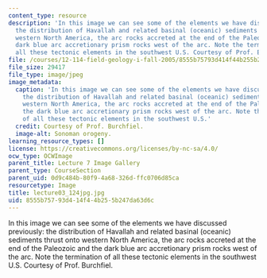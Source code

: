```yaml
---
content_type: resource
description: 'In this image we can see some of the elements we have discussed previously:
  the distribution of Havallah and related basinal (oceanic) sediments thrust onto
  western North America, the arc rocks accreted at the end of the Paleozoic and the
  dark blue arc accretionary prism rocks west of the arc. Note the termination of
  all these tectonic elements in the southwest U.S. Courtesy of Prof. Burchfiel.'
file: /courses/12-114-field-geology-i-fall-2005/8555b75793d414f44b255b247da63d6c_lecture03_124jpg.jpg
file_size: 29417
file_type: image/jpeg
image_metadata:
  caption: 'In this image we can see some of the elements we have discussed previously:
    the distribution of Havallah and related basinal (oceanic) sediments thrust onto
    western North America, the arc rocks accreted at the end of the Paleozoic and
    the dark blue arc accretionary prism rocks west of the arc. Note the termination
    of all these tectonic elements in the southwest U.S.'
  credit: Courtesy of Prof. Burchfiel.
  image-alt: Sonoman orogeny.
learning_resource_types: []
license: https://creativecommons.org/licenses/by-nc-sa/4.0/
ocw_type: OCWImage
parent_title: Lecture 7 Image Gallery
parent_type: CourseSection
parent_uid: 0d9c484b-80f9-4a68-326d-ffc0706d85ca
resourcetype: Image
title: lecture03_124jpg.jpg
uid: 8555b757-93d4-14f4-4b25-5b247da63d6c
---
```

In this image we can see some of the elements we have discussed previously: the distribution of Havallah and related basinal (oceanic) sediments thrust onto western North America, the arc rocks accreted at the end of the Paleozoic and the dark blue arc accretionary prism rocks west of the arc. Note the termination of all these tectonic elements in the southwest U.S. Courtesy of Prof. Burchfiel.